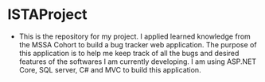 # ISTAProject
* This is the repository for my project. I applied learned knowledge from the MSSA Cohort to build a bug tracker web application. The purpose of this application is to help me keep track of all the bugs and desired features of the softwares I am currently developing. I am using ASP.NET Core, SQL server, C# and MVC to build this application.  

